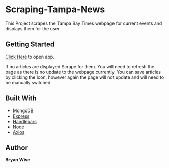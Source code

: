 # Scraping-Tampa-News

This Project scrapes the Tampa Bay Times webpage for current events and displays them for the user. 

## Getting Started

[Click Here](https://wisescraper.herokuapp.com/) to open app.

If no articles are displayed Scrape for them. You will need to refresh the page as there is no update to the webpage currently.
You can save articles by clicking the Icon, however again the page will not update and will need to be manually switched. 



## Built With
* [MongoDB](https://www.mongodb.com/)
* [Express](https://expressjs.com/)
* [Handlebars](https://www.npmjs.com/package/express-handlebars)
* [Node](https://nodejs.org/en/)
* [Axios](https://www.npmjs.com/package/axios)

## Author

**Bryan Wise** 
